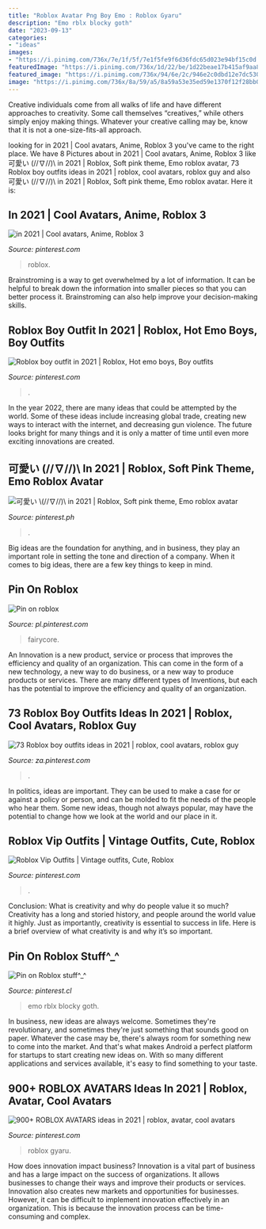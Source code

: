 ```yaml
---
title: "Roblox Avatar Png Boy Emo : Roblox Gyaru"
description: "Emo rblx blocky goth"
date: "2023-09-13"
categories:
- "ideas"
images:
- "https://i.pinimg.com/736x/7e/1f/5f/7e1f5fe9f6d36fdc65d023e94bf15c0d.jpg"
featuredImage: "https://i.pinimg.com/736x/1d/22/be/1d22beae17b415af9aa82958d6887ac2.jpg"
featured_image: "https://i.pinimg.com/736x/94/6e/2c/946e2c0dbd12e7dc530fea83aef57790.jpg"
image: "https://i.pinimg.com/736x/8a/59/a5/8a59a53e35ed59e1370f12f28bb022ef.jpg"
---
```



Creative individuals come from all walks of life and have different approaches to creativity. Some call themselves “creatives,” while others simply enjoy making things. Whatever your creative calling may be, know that it is not a one-size-fits-all approach.

	

		
looking for in 2021 | Cool avatars, Anime, Roblox 3 you've came to the right place. We have 8 Pictures about in 2021 | Cool avatars, Anime, Roblox 3 like 可愛い \(//∇//)\ in 2021 | Roblox, Soft pink theme, Emo roblox avatar, 73 Roblox boy outfits ideas in 2021 | roblox, cool avatars, roblox guy and also 可愛い \(//∇//)\ in 2021 | Roblox, Soft pink theme, Emo roblox avatar. Here it is:
		
    
## In 2021 | Cool Avatars, Anime, Roblox 3

<img loading=lazy src="https://i.pinimg.com/736x/8a/59/a5/8a59a53e35ed59e1370f12f28bb022ef.jpg" onerror="this.onerror=null;this.src='https://tse3.mm.bing.net/th?id=OIP.HV-shmdsY3vhHo4K0Wt_AQAAAA&amp;pid=15.1';" alt="in 2021 | Cool avatars, Anime, Roblox 3">

_Source: pinterest.com_

>roblox. 

	

Brainstroming is a way to get overwhelmed by a lot of information. It can be helpful to break down the information into smaller pieces so that you can better process it. Brainstroming can also help improve your decision-making skills.

    
## Roblox Boy Outfit In 2021 | Roblox, Hot Emo Boys, Boy Outfits

<img loading=lazy src="https://i.pinimg.com/736x/94/6e/2c/946e2c0dbd12e7dc530fea83aef57790.jpg" onerror="this.onerror=null;this.src='https://tse4.mm.bing.net/th?id=OIP.m6D2CB8zsMHWi5yOz9TL6QHaNK&amp;pid=15.1';" alt="Roblox boy outfit in 2021 | Roblox, Hot emo boys, Boy outfits">

_Source: pinterest.com_

>. 

	

In the year 2022, there are many ideas that could be attempted by the world. Some of these ideas include increasing global trade, creating new ways to interact with the internet, and decreasing gun violence. The future looks bright for many things and it is only a matter of time until even more exciting innovations are created.

    
## 可愛い \(//∇//)\ In 2021 | Roblox, Soft Pink Theme, Emo Roblox Avatar

<img loading=lazy src="https://i.pinimg.com/736x/7e/1f/5f/7e1f5fe9f6d36fdc65d023e94bf15c0d.jpg" onerror="this.onerror=null;this.src='https://tse2.mm.bing.net/th?id=OIP.Dh-44hxcdlklYOKQbqiATgAAAA&amp;pid=15.1';" alt="可愛い \(//∇//)\ in 2021 | Roblox, Soft pink theme, Emo roblox avatar">

_Source: pinterest.ph_

>. 

	

Big ideas are the foundation for anything, and in business, they play an important role in setting the tone and direction of a company. When it comes to big ideas, there are a few key things to keep in mind. 

    
## Pin On Roblox

<img loading=lazy src="https://i.pinimg.com/736x/e0/16/2e/e0162e4be2c10401f988eb59fee1839b.jpg" onerror="this.onerror=null;this.src='https://tse3.mm.bing.net/th?id=OIP.L2UiEspYZKNuJA8QHO0y_gHaNK&amp;pid=15.1';" alt="Pin on roblox">

_Source: pl.pinterest.com_

>fairycore. 

	

An Innovation is a new product, service or process that improves the efficiency and quality of an organization. This can come in the form of a new technology, a new way to do business, or a new way to produce products or services. There are many different types of Inventions, but each has the potential to improve the efficiency and quality of an organization.

    
## 73 Roblox Boy Outfits Ideas In 2021 | Roblox, Cool Avatars, Roblox Guy

<img loading=lazy src="https://i.pinimg.com/236x/02/fd/f1/02fdf10f3db630388a86eec409f6327a.jpg" onerror="this.onerror=null;this.src='https://tse3.mm.bing.net/th?id=OIP.wuFYPZwHFqrU8NSrDCnGrwAAAA&amp;pid=15.1';" alt="73 Roblox boy outfits ideas in 2021 | roblox, cool avatars, roblox guy">

_Source: za.pinterest.com_

>. 

	

In politics, ideas are important. They can be used to make a case for or against a policy or person, and can be molded to fit the needs of the people who hear them. Some new ideas, though not always popular, may have the potential to change how we look at the world and our place in it.

    
## Roblox Vip Outfits | Vintage Outfits, Cute, Roblox

<img loading=lazy src="https://i.pinimg.com/736x/1d/22/be/1d22beae17b415af9aa82958d6887ac2.jpg" onerror="this.onerror=null;this.src='https://tse2.mm.bing.net/th?id=OIP.XIclQd5cDe9gyCMxjSlcGAHaO0&amp;pid=15.1';" alt="Roblox Vip Outfits | Vintage outfits, Cute, Roblox">

_Source: pinterest.com_

>. 

	

Conclusion: What is creativity and why do people value it so much?
Creativity has a long and storied history, and people around the world value it highly. Just as importantly, creativity is essential to success in life. Here is a brief overview of what creativity is and why it’s so important.

    
## Pin On Roblox Stuff^_^

<img loading=lazy src="https://i.pinimg.com/736x/94/e3/f6/94e3f6c0067254e55b871b42a838d2f4.jpg" onerror="this.onerror=null;this.src='https://tse1.mm.bing.net/th?id=OIP.1YptUaTLA5AYP_CSPZZ7VwAAAA&amp;pid=15.1';" alt="Pin on Roblox stuff^_^">

_Source: pinterest.cl_

>emo rblx blocky goth. 

	

In business, new ideas are always welcome. Sometimes they're revolutionary, and sometimes they're just something that sounds good on paper. Whatever the case may be, there's always room for something new to come into the market. And that's what makes Android a perfect platform for startups to start creating new ideas on. With so many different applications and services available, it's easy to find something to your taste.

    
## 900+ ROBLOX AVATARS Ideas In 2021 | Roblox, Avatar, Cool Avatars

<img loading=lazy src="https://i.pinimg.com/474x/93/77/81/93778176f3b799581fb5363f712c7182.jpg" onerror="this.onerror=null;this.src='https://tse3.mm.bing.net/th?id=OIP.vrNeSU6KtFieuxbBEAAaagAAAA&amp;pid=15.1';" alt="900+ ROBLOX AVATARS ideas in 2021 | roblox, avatar, cool avatars">

_Source: pinterest.com_

>roblox gyaru. 

	

How does innovation impact business?
Innovation is a vital part of business and has a large impact on the success of organizations. It allows businesses to change their ways and improve their products or services. Innovation also creates new markets and opportunities for businesses. However, it can be difficult to implement innovation effectively in an organization. This is because the innovation process can be time-consuming and complex.

